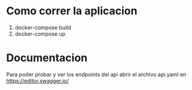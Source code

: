 # Como correr la aplicacion

1. docker-compose build
2. docker-compose up

# Documentacion

Para poder probar y ver los endpoints del api abrir el archivo api.yaml en https://editor.swagger.io/
